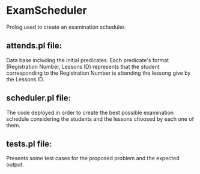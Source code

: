 # ExamScheduler
Prolog used to create an examination scheduler.


## attends.pl file:

Data base including the initial predicates.
Each predicate's format (Registration Number, Lessons ID) represents that the student corresponding to the Registration Number is attending the lessong give by the Lessons ID.

## scheduler.pl file:

The code deployed in order to create the best possible examination schedule considering the students and the lessons choosed by each one of them.

## tests.pl file:

Presents some test cases for the proposed problem and the expected output.
